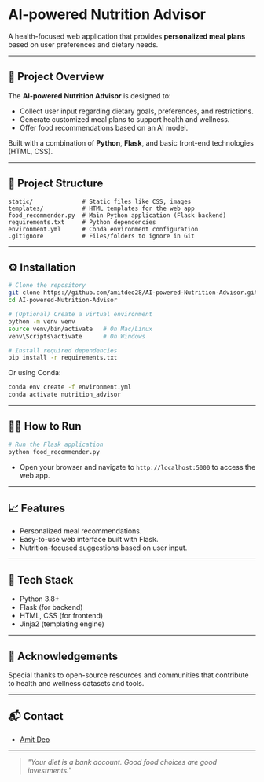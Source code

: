 # AI-powered Nutrition Advisor

A health-focused web application that provides **personalized meal plans** based on user preferences and dietary needs.

---

## 🚀 Project Overview

The **AI-powered Nutrition Advisor** is designed to:
- Collect user input regarding dietary goals, preferences, and restrictions.
- Generate customized meal plans to support health and wellness.
- Offer food recommendations based on an AI model.

Built with a combination of **Python**, **Flask**, and basic front-end technologies (HTML, CSS).

---

## 📂 Project Structure

```
static/              # Static files like CSS, images
templates/           # HTML templates for the web app
food_recommender.py  # Main Python application (Flask backend)
requirements.txt     # Python dependencies
environment.yml      # Conda environment configuration
.gitignore           # Files/folders to ignore in Git
```

---

## ⚙️ Installation

```bash
# Clone the repository
git clone https://github.com/amitdeo28/AI-powered-Nutrition-Advisor.git
cd AI-powered-Nutrition-Advisor

# (Optional) Create a virtual environment
python -m venv venv
source venv/bin/activate   # On Mac/Linux
venv\Scripts\activate      # On Windows

# Install required dependencies
pip install -r requirements.txt
```

Or using Conda:

```bash
conda env create -f environment.yml
conda activate nutrition_advisor
```

---

## 🏃‍♂️ How to Run

```bash
# Run the Flask application
python food_recommender.py
```

- Open your browser and navigate to `http://localhost:5000` to access the web app.

---

## 📈 Features

- Personalized meal recommendations.
- Easy-to-use web interface built with Flask.
- Nutrition-focused suggestions based on user input.

---

## 🧠 Tech Stack

- Python 3.8+
- Flask (for backend)
- HTML, CSS (for frontend)
- Jinja2 (templating engine)

---

## 🙌 Acknowledgements

Special thanks to open-source resources and communities that contribute to health and wellness datasets and tools.

---

## 📬 Contact

- [Amit Deo](https://github.com/amitdeo28)

---

> *"Your diet is a bank account. Good food choices are good investments."*
